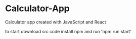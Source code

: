 # Calculator-App
Calculator app created with JavaScript and React

to start download src code install npm and run 'npm run start'
